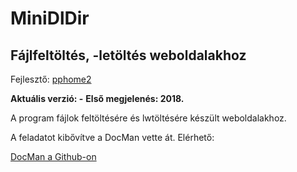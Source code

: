 # MiniDlDir

## Fájlfeltöltés, -letöltés weboldalakhoz

Fejlesztő: [pphome2](https:/github.com/pphome2)

**Aktuális verzió: -**
**Első megjelenés: 2018.**

A program fájlok feltöltésére és lwtöltésére készült weboldalakhoz.

A feladatot kibővítve a DocMan vette át. Elérhető:

[DocMan a Github-on](https://github.com/pphome2/docman)
